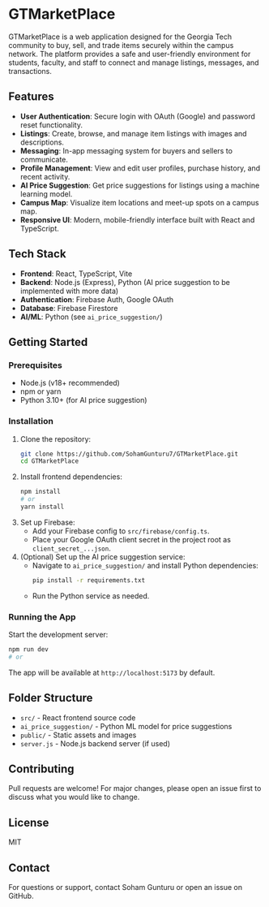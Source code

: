 
# GTMarketPlace

GTMarketPlace is a web application designed for the Georgia Tech community to buy, sell, and trade items securely within the campus network. The platform provides a safe and user-friendly environment for students, faculty, and staff to connect and manage listings, messages, and transactions.

## Features

- **User Authentication**: Secure login with OAuth (Google) and password reset functionality.
- **Listings**: Create, browse, and manage item listings with images and descriptions.
- **Messaging**: In-app messaging system for buyers and sellers to communicate.
- **Profile Management**: View and edit user profiles, purchase history, and recent activity.
- **AI Price Suggestion**: Get price suggestions for listings using a machine learning model.
- **Campus Map**: Visualize item locations and meet-up spots on a campus map.
- **Responsive UI**: Modern, mobile-friendly interface built with React and TypeScript.

## Tech Stack

- **Frontend**: React, TypeScript, Vite
- **Backend**: Node.js (Express), Python (AI price suggestion to be implemented with more data)
- **Authentication**: Firebase Auth, Google OAuth
- **Database**: Firebase Firestore
- **AI/ML**: Python (see `ai_price_suggestion/`)

## Getting Started

### Prerequisites
- Node.js (v18+ recommended)
- npm or yarn
- Python 3.10+ (for AI price suggestion)

### Installation
1. Clone the repository:
   ```sh
   git clone https://github.com/SohamGunturu7/GTMarketPlace.git
   cd GTMarketPlace
   ```
2. Install frontend dependencies:
   ```sh
   npm install
   # or
   yarn install
   ```
3. Set up Firebase:
   - Add your Firebase config to `src/firebase/config.ts`.
   - Place your Google OAuth client secret in the project root as `client_secret_...json`.
4. (Optional) Set up the AI price suggestion service:
   - Navigate to `ai_price_suggestion/` and install Python dependencies:
     ```sh
     pip install -r requirements.txt
     ```
   - Run the Python service as needed.

### Running the App
Start the development server:
```sh
npm run dev
# or

```
The app will be available at `http://localhost:5173` by default.

## Folder Structure

- `src/` - React frontend source code
- `ai_price_suggestion/` - Python ML model for price suggestions
- `public/` - Static assets and images
- `server.js` - Node.js backend server (if used)

## Contributing
Pull requests are welcome! For major changes, please open an issue first to discuss what you would like to change.

## License
MIT

## Contact
For questions or support, contact Soham Gunturu or open an issue on GitHub.
